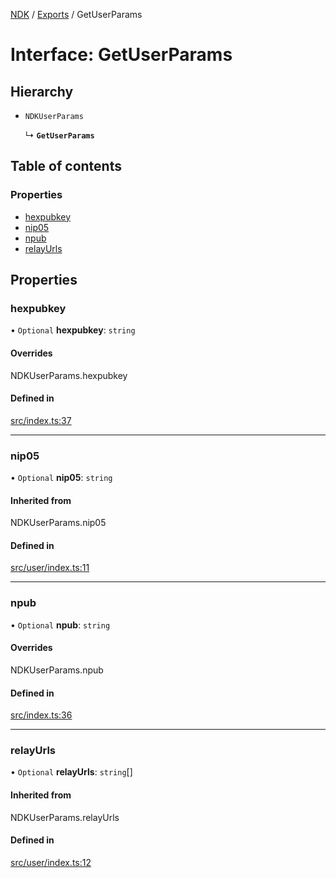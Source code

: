 [NDK](../README.md) / [Exports](../modules.md) / GetUserParams

# Interface: GetUserParams

## Hierarchy

- `NDKUserParams`

  ↳ **`GetUserParams`**

## Table of contents

### Properties

- [hexpubkey](GetUserParams.md#hexpubkey)
- [nip05](GetUserParams.md#nip05)
- [npub](GetUserParams.md#npub)
- [relayUrls](GetUserParams.md#relayurls)

## Properties

### hexpubkey

• `Optional` **hexpubkey**: `string`

#### Overrides

NDKUserParams.hexpubkey

#### Defined in

[src/index.ts:37](https://github.com/nostr-dev-kit/ndk/blob/2bb66fa/src/index.ts#L37)

___

### nip05

• `Optional` **nip05**: `string`

#### Inherited from

NDKUserParams.nip05

#### Defined in

[src/user/index.ts:11](https://github.com/nostr-dev-kit/ndk/blob/2bb66fa/src/user/index.ts#L11)

___

### npub

• `Optional` **npub**: `string`

#### Overrides

NDKUserParams.npub

#### Defined in

[src/index.ts:36](https://github.com/nostr-dev-kit/ndk/blob/2bb66fa/src/index.ts#L36)

___

### relayUrls

• `Optional` **relayUrls**: `string`[]

#### Inherited from

NDKUserParams.relayUrls

#### Defined in

[src/user/index.ts:12](https://github.com/nostr-dev-kit/ndk/blob/2bb66fa/src/user/index.ts#L12)
